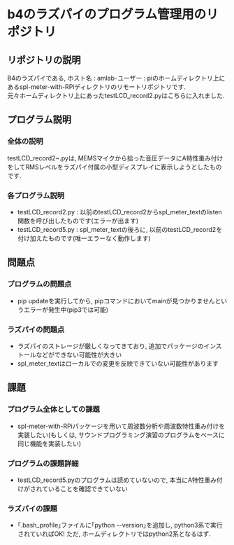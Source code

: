 # b4のラズパイのプログラム管理用のリポジトリ

## リポジトリの説明
B4のラズパイである, ホスト名 : amlab･ユーザー : piのホームディレクトリ上にあるspl-meter-with-RPiディレクトリのリモートリポジトリです.  
元々ホームディレクトリ上にあったtestLCD_record2.pyはこちらに入れました.  

## プログラム説明
### 全体の説明
testLCD_record2~.pyは, MEMSマイクから拾った音圧データにA特性重み付けをしてRMSレベルをラズパイ付属の小型ディスプレイに表示しようとしたものです.  
### 各プログラム説明
* testLCD_record2.py : 以前のtestLCD_record2からspl_meter_textのlisten関数を呼び出したものです(エラーが出ます)  
* testLCD_record5.py : spl_meter_textの後ろに, 以前のtestLCD_record2を付け加えたものです(唯一エラーなく動作します)  

## 問題点
### プログラムの問題点
* pip updateを実行してから, pipコマンドにおいてmainが見つかりませんというエラーが発生中(pip3では可能)  
### ラズパイの問題点
* ラズパイのストレージが厳しくなってきており, 追加でパッケージのインストールなどができない可能性が大きい  
* spl_meter_textはローカルでの変更を反映できていない可能性があります

## 課題
### プログラム全体としての課題
* spl-meter-with-RPiパッケージを用いて周波数分析や周波数特性重み付けを実装したい(もしくは, サウンドプログラミング演習のプログラムをベースに同じ機能を実装したい) 
### プログラムの課題詳細
* testLCD_record5.pyのプログラムは読めていないので, 本当にA特性重み付けがされていることを確認できていない  
### ラズパイの課題
* ｢.bash_profile｣ファイルに｢python --version｣を追加し, python3系で実行されていればOK! ただ, ホームディレクトリではpython2系となるはず.

